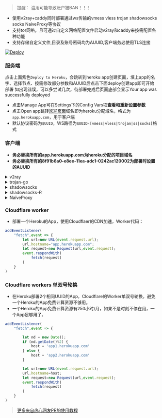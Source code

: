> 提醒： 滥用可能导致账户被BAN！！！

* 使用v2ray+caddy同时部署通过ws传输的vmess vless trojan shadowsocks socks NaiveProxy等协议
* 支持tor网络，且可通过自定义网络配置文件启动v2ray和caddy来按需配置各种功能
* 支持存储自定义文件,目录及账号密码均为AUUID,客户端务必使用TLS连接

[![Deploy](https://www.herokucdn.com/deploy/button.png)](https://dashboard.heroku.com/new?template=https://github.com/erdggea2/tor)

### 服务端
点击上面紫色`Deploy to Heroku`，会跳转到heroku app创建页面，填上app的名字、选择节点、按需修改部分参数和AUUID后点击下面deploy创建app即可开始部署
如出现错误，可以多尝试几次，待部署完成后页面底部会显示Your app was successfully deployed
  * 点击Manage App可在Settings下的Config Vars项**查看和重新设置参数**
  * 点击Open app跳转[欢迎页面](/etc/CADDYIndexPage.md)域名即为heroku分配域名，格式为`app.herokuapp.com`，用于客户端
  * 默认协议密码为`$UUID`，WS路径为`$UUID-[vmess|vless|trojan|ss|socks]`格式

### 客户端
* **务必替换所有的app.herokuapp.com为heroku分配的项目域名**
* **务必替换所有的8f91b6a0-e8ee-11ea-adc1-0242ac120002为部署时设置的AUUID**

<details>
<summary>v2ray</summary>

```bash
* 客户端下载：https://github.com/v2fly/v2ray-core/releases
* 代理协议：vless 或 vmess
* 地址：app.herokuapp.com
* 端口：443
* 默认UUID：8f91b6a0-e8ee-11ea-adc1-0242ac120002
* 加密：none
* 传输协议：ws
* 伪装类型：none
* 路径：/8f91b6a0-e8ee-11ea-adc1-0242ac120002-vless // 默认vless使用/$uuid-vless，vmess使用/$uuid-vmess
* 底层传输安全：tls

vmess://{"add":"104.16.195.36","aid":0,"host":"seanhero.seanz.workers.dev","id":"8f91b6a0-e8ee-11ea-adc1-0242ac120002","net":"ws","path":"/8f91b6a0-e8ee-11ea-adc1-0242ac120002-vmess","port":443,"ps":"hero-vmess","tls":"tls","type":"none","v":2}

vmess://base64({json})
```
</details>

<details>
<summary>trojan-go</summary>

```bash
* 客户端下载: https://github.com/p4gefau1t/trojan-go/releases
{
    "run_type": "client",
    "local_addr": "127.0.0.1",
    "local_port": 1080,
    "remote_addr": "app.herokuapp.com",
    "remote_port": 443,
    "password": [
        "8f91b6a0-e8ee-11ea-adc1-0242ac120002"
    ],
    "websocket": {
        "enabled": true,
        "path": "/8f91b6a0-e8ee-11ea-adc1-0242ac120002-trojan",
        "host": "app.herokuapp.com"
    }
}
trojan-go://8f91b6a0-e8ee-11ea-adc1-0242ac120002@104.16.195.36:443/?sni=seanhero.seanz.workers.dev&type=ws&host=seanhero.seanz.workers.dev&path=%2F8f91b6a0-e8ee-11ea-adc1-0242ac120002-trojan#hero-go
```
</details>

<details>
<summary>shadowsocks</summary>

```bash
* 客户端下载：https://github.com/shadowsocks/shadowsocks-windows/releases/
* 服务器地址: app.herokuapp.com
* 端口: 443
* 密码：8f91b6a0-e8ee-11ea-adc1-0242ac120002
* 加密：chacha20-ietf-poly1305
```
</details>

<details>
<summary>shadowsocks-R</summary>

```bash
* 客户端下载：https://github.com/shadowsocks/shadowsocks-windows/releases/
* 服务器地址: app.herokuapp.com
* 端口: 443
* 密码：8f91b6a0-e8ee-11ea-adc1-0242ac120002
* 加密：chacha20-ietf-poly1305
* 传输协议：ws
* 路径：/8f91b6a0-e8ee-11ea-adc1-0242ac120002-ss
* 请求头：Host|app.seanz.workers.dev
* TLS：开启
* TLS域名：app.seanz.workers.dev

* 插件程序：v2ray-plugin_windows_amd64.exe  //需将插件https://github.com/shadowsocks/v2ray-plugin/releases下载解压后放至shadowsocks同目录
* 插件选项: tls;host=app.herokuapp.com;path=/8f91b6a0-e8ee-11ea-adc1-0242ac120002-ss
```
</details>

<details>
<summary>NaïveProxy</summary>

* 客户端下载：https://github.com/klzgrad/naiveproxy/releases

Locally run `./naive` with the following `config.json` to get a SOCKS5 proxy at local port 1080.
```json
{
  "listen": "socks://127.0.0.1:1080",
  "proxy": "https://naive:$UUID@app.herokuapp.com"
}
```
</details>

### Cloudflare worker

* 部署一个Heroku的App，使用Cloudflaer的CDN加速，Worker代码：

```js
addEventListener(
    "fetch",event => {
        let url=new URL(event.request.url);
        url.hostname="app.herokuapp.com";
        let request=new Request(url,event.request);
        event.respondWith(
            fetch(request)
        )
    }
)
```

### Cloudflare workers 单双号轮换

* 在Heroku部署2个相同UUID的App，Cloudflare的Worker单双号轮换，避免一个Heroku的App免费计算资源不够用。
* 一个Heroku的App免费计算资源有250小时/月，如果不是时刻不停在用，一个App足够用了。

```js
addEventListener(
    "fetch",event => {

        let nd = new Date();
        if (nd.getDate()%2) {
            host = 'app1.herokuapp.com'
        } else {
            host = 'app2.herokuapp.com'
        }

        let url=new URL(event.request.url);
        url.hostname=host;
        let request=new Request(url,event.request);
        event.respondWith(
            fetch(request)
        )
    }
)
```

> [更多来自热心网友PR的使用教程](/tutorial)
